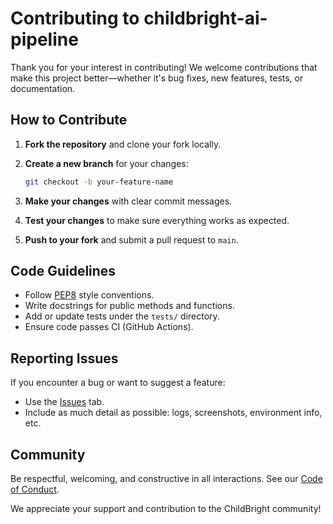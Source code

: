 # Contributing to childbright-ai-pipeline

Thank you for your interest in contributing! We welcome contributions that make this project better—whether it's bug fixes, new features, tests, or documentation.

## How to Contribute

1. **Fork the repository** and clone your fork locally.
2. **Create a new branch** for your changes:

   ```bash
   git checkout -b your-feature-name
   ```
3. **Make your changes** with clear commit messages.
4. **Test your changes** to make sure everything works as expected.
5. **Push to your fork** and submit a pull request to `main`.

## Code Guidelines

* Follow [PEP8](https://peps.python.org/pep-0008/) style conventions.
* Write docstrings for public methods and functions.
* Add or update tests under the `tests/` directory.
* Ensure code passes CI (GitHub Actions).

## Reporting Issues

If you encounter a bug or want to suggest a feature:

* Use the [Issues](https://github.com/ChildBright/childbright-ai-pipeline/issues) tab.
* Include as much detail as possible: logs, screenshots, environment info, etc.

## Community

Be respectful, welcoming, and constructive in all interactions. See our [Code of Conduct](CODE_OF_CONDUCT.md).

We appreciate your support and contribution to the ChildBright community!


